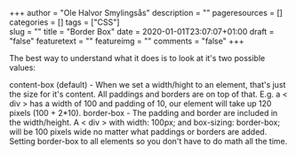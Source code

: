 +++
author = "Ole Halvor Smylingsås"
description = ""
pageresources = []
categories = []
tags = ["CSS"]     
slug = ""
title = "Border Box"
date = 2020-01-01T23:07:07+01:00
draft = "false"
featuretext = ""
featureimg = ""
comments = "false"
+++

The best way to understand what it does is to look at it's two possible values:

content-box (default) - When we set a width/hight to an element, that's just the size for it's content. All paddings and borders are on top of that. E.g. a < div > has a width of 100 and padding of 10, our element will take up 120 pixels (100 + 2*10).
border-box - The padding and border are included in the width/height. A < div > with width: 100px; and box-sizing: border-box; will be 100 pixels wide no matter what paddings or borders are added.
Setting border-box to all elements so you don't have to do math all the time.